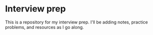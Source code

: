 # Interview prep
This is a repository for my interview prep. I'll be adding notes, practice problems, and resources as I go along. 

